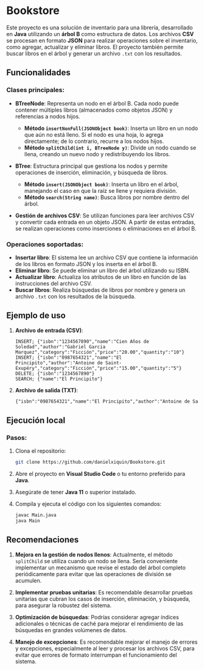 
# Bookstore

Este proyecto es una solución de inventario para una librería, desarrollado en **Java** utilizando un **árbol B** como estructura de datos. Los archivos **CSV** se procesan en formato **JSON** para realizar operaciones sobre el inventario, como agregar, actualizar y eliminar libros. El proyecto también permite buscar libros en el árbol y generar un archivo `.txt` con los resultados.

## Funcionalidades

### Clases principales:

- **BTreeNode**: Representa un nodo en el árbol B. Cada nodo puede contener múltiples libros (almacenados como objetos JSON) y referencias a nodos hijos.
  - **Método `insertNonFull(JSONObject book)`**: Inserta un libro en un nodo que aún no está lleno. Si el nodo es una hoja, lo agrega directamente; de lo contrario, recurre a los nodos hijos.
  - **Método `splitChild(int i, BTreeNode y)`**: Divide un nodo cuando se llena, creando un nuevo nodo y redistribuyendo los libros.

- **BTree**: Estructura principal que gestiona los nodos y permite operaciones de inserción, eliminación, y búsqueda de libros.
  - **Método `insert(JSONObject book)`**: Inserta un libro en el árbol, manejando el caso en que la raíz se llene y requiera división.
  - **Método `search(String name)`**: Busca libros por nombre dentro del árbol.

- **Gestión de archivos CSV**: Se utilizan funciones para leer archivos CSV y convertir cada entrada en un objeto JSON. A partir de estas entradas, se realizan operaciones como inserciones o eliminaciones en el árbol B.

### Operaciones soportadas:

- **Insertar libro**: El sistema lee un archivo CSV que contiene la información de los libros en formato JSON y los inserta en el árbol B.
- **Eliminar libro**: Se puede eliminar un libro del árbol utilizando su ISBN.
- **Actualizar libro**: Actualiza los atributos de un libro en función de las instrucciones del archivo CSV.
- **Buscar libros**: Realiza búsquedas de libros por nombre y genera un archivo `.txt` con los resultados de la búsqueda.

## Ejemplo de uso

1. **Archivo de entrada (CSV)**:
   ```csv
   INSERT; {"isbn":"1234567890","name":"Cien Años de Soledad","author":"Gabriel Garcia Marquez","category":"Ficción","price":"20.00","quantity":"10"}
   INSERT; {"isbn":"0987654321","name":"El Principito","author":"Antoine de Saint-Exupéry","category":"Ficción","price":"15.00","quantity":"5"}
   DELETE; {"isbn":"1234567890"}
   SEARCH; {"name":"El Principito"}
   ```

2. **Archivo de salida (TXT)**:
   ```txt
   {"isbn":"0987654321","name":"El Principito","author":"Antoine de Saint-Exupéry","category":"Ficción","price":"15.00","quantity":"5"}
   ```

## Ejecución local

### Pasos:

1. Clona el repositorio:
   ```bash
   git clone https://github.com/danielxiquin/Bookstore.git
   ```

2. Abre el proyecto en **Visual Studio Code** o tu entorno preferido para **Java**.

3. Asegúrate de tener **Java 11** o superior instalado.

4. Compila y ejecuta el código con los siguientes comandos:
   ```bash
   javac Main.java
   java Main
   ```

## Recomendaciones

1. **Mejora en la gestión de nodos llenos**: Actualmente, el método `splitChild` se utiliza cuando un nodo se llena. Sería conveniente implementar un mecanismo que revise el estado del árbol completo periódicamente para evitar que las operaciones de división se acumulen.

2. **Implementar pruebas unitarias**: Es recomendable desarrollar pruebas unitarias que cubran los casos de inserción, eliminación, y búsqueda, para asegurar la robustez del sistema.

3. **Optimización de búsquedas**: Podrías considerar agregar índices adicionales o técnicas de caché para mejorar el rendimiento de las búsquedas en grandes volúmenes de datos.

4. **Manejo de excepciones**: Es recomendable mejorar el manejo de errores y excepciones, especialmente al leer y procesar los archivos CSV, para evitar que errores de formato interrumpan el funcionamiento del sistema.
